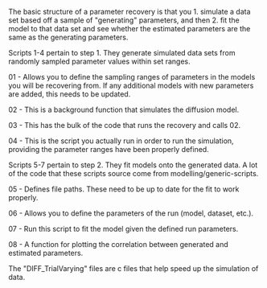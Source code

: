 The basic structure of a parameter recovery is that you 1. simulate a data set 
based off a sample of "generating" parameters, and then 2. fit the model to that
data set and see whether the estimated parameters are the same as the generating
parameters. 

Scripts 1-4 pertain to step 1. They generate simulated data sets from randomly 
sampled parameter values within set ranges. 

01 - Allows you to define the sampling ranges of parameters in the models you will
be recovering from. If any additional models with new parameters are added, this
needs to be updated. 

02 - This is a background function that simulates the diffusion model. 

03 - This has the bulk of the code that runs the recovery and calls 02. 

04 - This is the script you actually run in order to run the simulation, providing
the parameter ranges have been properly defined. 


Scripts 5-7 pertain to step 2. They fit models onto the generated data. A lot of 
the code that these scripts source come from modelling/generic-scripts. 

05 - Defines file paths. These need to be up to date for the fit to work properly. 

06 - Allows you to define the parameters of the run (model, dataset, etc.). 

07 - Run this script to fit the model given the defined run parameters. 

08 - A function for plotting the correlation between generated and estimated parameters. 

The "DIFF_TrialVarying" files are c files that help speed up the simulation of data. 